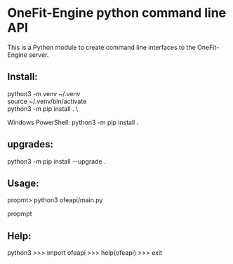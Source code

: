 # OneFit-Engine python command line API

This is a Python module to create command line interfaces to the OneFit-Engine server.

## Install:

python3 -m venv ~/.venv \
source ~/.venv/bin/activate \
python3 -m pip install . \

Windows PowerShell: python3 -m pip install .

## upgrades:

python3 -m pip install --upgrade .

## Usage:

propmt> python3 ofeapi/main.py

propmpt
## Help:

python3
\>\>\> import ofeapi
\>\>\> help(ofeapi)
\>\>\> exit
